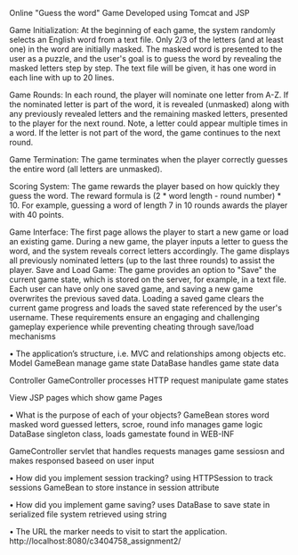 Online "Guess the word" Game
Developed using Tomcat and JSP

Game Initialization:
At the beginning of each game, the system randomly selects an English word from a text file. Only 2/3 of the letters (and at least one) in the word are initially masked. The masked word is presented to the user as a puzzle, and the user's goal is to guess the word by revealing the masked letters step by step. The text file will be given, it has one word in each line with up to 20 lines.

Game Rounds:
In each round, the player will nominate one letter from A-Z. If the nominated letter is part of the word, it is revealed (unmasked) along with any previously revealed letters and the remaining masked letters, presented to the player for the next round. Note, a letter could appear multiple times in a word. If the letter is not part of the word, the game continues to the next round.

Game Termination:
The game terminates when the player correctly guesses the entire word (all letters are unmasked).

Scoring System:
The game rewards the player based on how quickly they guess the word. The reward formula is (2 * word length - round number) * 10. For example, guessing a word of length 7 in 10 rounds awards the player with 40 points.

Game Interface:
The first page allows the player to start a new game or load an existing game. During a new game, the player inputs a letter to guess the word, and the system reveals correct letters accordingly. The game displays all previously nominated letters (up to the last three rounds) to assist the player. Save and Load Game: The game provides an option to "Save" the current game state, which is stored on the server, for example, in a text file. Each user can have only one saved game, and saving a new game overwrites the previous saved data. Loading a saved game clears the current game progress and loads the saved state referenced by the user's username. These requirements ensure an engaging and challenging gameplay experience while preventing cheating through save/load mechanisms

• The application’s structure, i.e. MVC and relationships among objects etc. Model GameBean manage game state DataBase handles game state data

Controller GameController processes HTTP request manipulate game states

View JSP pages which show game Pages

• What is the purpose of each of your objects? GameBean stores word masked word guessed letters, scroe, round info manages game logic DataBase singleton class, loads gamestate found in WEB-INF

GameController servlet that handles requests manages game sessiosn and makes responsed baseed on user input

• How did you implement session tracking? using HTTPSession to track sessions GameBean to store instance in session attribute

• How did you implement game saving? uses DataBase to save state in serialized file system retrieved using string

• The URL the marker needs to visit to start the application. http://localhost:8080/c3404758_assignment2/
